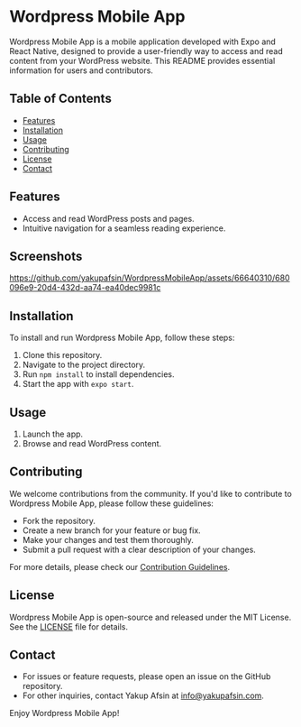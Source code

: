 # Wordpress Mobile App

Wordpress Mobile App is a mobile application developed with Expo and React Native, designed to provide a user-friendly way to access and read content from your WordPress website. This README provides essential information for users and contributors.

## Table of Contents
- [Features](#features)
- [Installation](#installation)
- [Usage](#usage)
- [Contributing](#contributing)
- [License](#license)
- [Contact](#contact)

## Features
- Access and read WordPress posts and pages.
- Intuitive navigation for a seamless reading experience.

## Screenshots
https://github.com/yakupafsin/WordpressMobileApp/assets/66640310/680096e9-20d4-432d-aa74-ea40dec9981c



## Installation
To install and run Wordpress Mobile App, follow these steps:
1. Clone this repository.
2. Navigate to the project directory.
3. Run `npm install` to install dependencies.
4. Start the app with `expo start`.

## Usage
1. Launch the app.
2. Browse and read WordPress content.

## Contributing
We welcome contributions from the community. If you'd like to contribute to Wordpress Mobile App, please follow these guidelines:

- Fork the repository.
- Create a new branch for your feature or bug fix.
- Make your changes and test them thoroughly.
- Submit a pull request with a clear description of your changes.

For more details, please check our [Contribution Guidelines](CONTRIBUTING.md).


## License
Wordpress Mobile App is open-source and released under the MIT License. See the [LICENSE](LICENSE) file for details.

## Contact
- For issues or feature requests, please open an issue on the GitHub repository.
- For other inquiries, contact Yakup Afsin at info@yakupafsin.com.

Enjoy Wordpress Mobile App!


